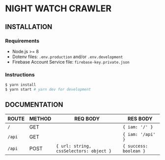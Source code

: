 # NIGHT WATCH CRAWLER

## INSTALLATION

### Requirements

- Node.js >= 8
- Dotenv files: `.env.production` and/or `.env.development`
- Firebase Account Service file: `firebase-key.private.json`

### Instructions

```bash
$ yarn install
$ yarn start # yarn dev for development
```

## DOCUMENTATION

| ROUTE  | METHOD | REQ BODY                                | RES BODY               |
| ------ | ------ | --------------------------------------- | ---------------------- |
| `/`    | GET    |                                         | `{ iam: '/' }`         |
| `/api` | GET    |                                         | `{ iam: '/api' }`      |
| `/api` | POST   | `{ url: string, cssSelectors: object }` | `{ success: boolean }` |
